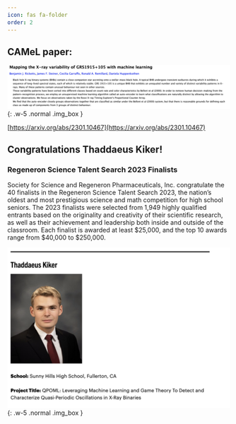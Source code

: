 ```yaml
---
icon: fas fa-folder
order: 2
---
```


## CAMeL paper:

![Ben's paper](/assets/images/Benspaper.png){: .w-5 .normal .img_box }

[https://arxiv.org/abs/2301.10467](https://arxiv.org/abs/2301.10467)

## Congratulations Thaddaeus Kiker!

### Regeneron Science Talent Search 2023 Finalists
Society for Science and Regeneron Pharmaceuticals, Inc. congratulate the 40 finalists in the Regeneron Science Talent Search 2023, the nation’s oldest and most prestigious science and math competition for high school seniors. The 2023 finalists were selected from 1,949 highly qualified entrants based on the originality and creativity of their scientific research, as well as their achievement and leadership both inside and outside of the classroom. Each finalist is awarded at least $25,000, and the top 10 awards range from $40,000 to $250,000.

![Thaddaeus](/assets/images/Thaddaeus_Regeneron.png){: .w-5 .normal .img_box }
